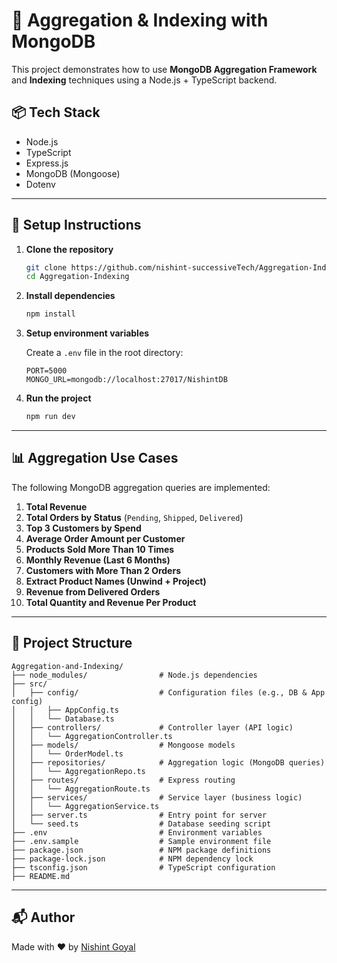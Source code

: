 
# 🧮 Aggregation & Indexing with MongoDB

This project demonstrates how to use **MongoDB Aggregation Framework** and **Indexing** techniques using a Node.js + TypeScript backend.

## 📦 Tech Stack

- Node.js
- TypeScript
- Express.js
- MongoDB (Mongoose)
- Dotenv

---

## 🚀 Setup Instructions

1. **Clone the repository**
   ```bash
   git clone https://github.com/nishint-successiveTech/Aggregation-Indexing.git
   cd Aggregation-Indexing
   ```

2. **Install dependencies**
   ```bash
   npm install
   ```

3. **Setup environment variables**

   Create a `.env` file in the root directory:

   ```
   PORT=5000
   MONGO_URL=mongodb://localhost:27017/NishintDB
   ```

4. **Run the project**
   ```bash
   npm run dev
   ```

---

## 📊 Aggregation Use Cases

The following MongoDB aggregation queries are implemented:

1. **Total Revenue**
2. **Total Orders by Status** (`Pending`, `Shipped`, `Delivered`)
3. **Top 3 Customers by Spend**
4. **Average Order Amount per Customer**
5. **Products Sold More Than 10 Times**
6. **Monthly Revenue (Last 6 Months)**
7. **Customers with More Than 2 Orders**
8. **Extract Product Names (Unwind + Project)**
9. **Revenue from Delivered Orders**
10. **Total Quantity and Revenue Per Product**

---

## 📁 Project Structure

```
Aggregation-and-Indexing/
├── node_modules/                # Node.js dependencies
├── src/
│   ├── config/                  # Configuration files (e.g., DB & App config)
│   │   ├── AppConfig.ts
│   │   └── Database.ts
│   ├── controllers/             # Controller layer (API logic)
│   │   └── AggregationController.ts
│   ├── models/                  # Mongoose models
│   │   └── OrderModel.ts
│   ├── repositories/            # Aggregation logic (MongoDB queries)
│   │   └── AggregationRepo.ts
│   ├── routes/                  # Express routing
│   │   └── AggregationRoute.ts
│   ├── services/                # Service layer (business logic)
│   │   └── AggregationService.ts
│   ├── server.ts                # Entry point for server
│   └── seed.ts                  # Database seeding script
├── .env                         # Environment variables
├── .env.sample                  # Sample environment file
├── package.json                 # NPM package definitions
├── package-lock.json            # NPM dependency lock
├── tsconfig.json                # TypeScript configuration
├── README.md
```

---

## 📬 Author

Made with ❤️ by [Nishint Goyal](https://github.com/nishint-successiveTech)

